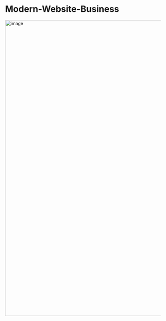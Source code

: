 # Modern-Website-Business
<img width="960" alt="image" src="https://user-images.githubusercontent.com/76132974/151414184-ca05bbb7-7f9c-46b7-8de9-df0a3f1a5fb8.png">
